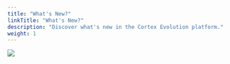 ```yaml
---
title: "What's New?"
linkTitle: "What's New?"
description: "Discover what's new in the Cortex Evolution platform."
weight: 1
---
```


<img src="/images/work-in-progress.jpg">
